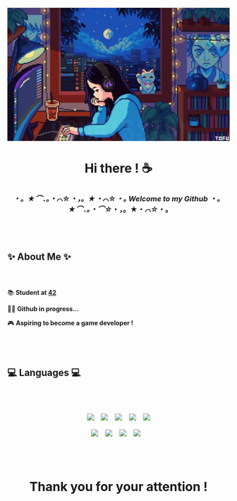 ![](https://github.com/Noralya/GIFs/blob/main/2mrf5qgev8p61.gif)

# <p align="center">Hi there ! ☕</p>

### <p align="center">*・。★⌒．。・*⌒☆*・，。★・*⌒☆*・｡ Welcome to my Github *・。★⌒．。・*⌒☆*・，。★・*⌒☆*・｡</p>

## <br>

## ✨ About Me ✨

### <br>

<div>

📚 **Student at [42](https://42.fr/)**

👩‍💻 **Github in progress...**

🎮 **Aspiring to become a game developer !**</div>

## <br>

## 💻 Languages 💻

## <br>

<div align="center">
      <img src="https://img.shields.io/badge/-HTML5-f06529?style=for-the-badge&labelColor=black&logo=html5&logoColor=f06529"> 
      &nbsp;&nbsp;
      <img src="https://img.shields.io/badge/-CSS-2965f1?style=for-the-badge&labelColor=black&logo=css3&logoColor=2965f1">
      &nbsp;&nbsp;
      <img src="https://img.shields.io/badge/-Javascript-F0DB4F?style=for-the-badge&labelColor=black&logo=javascript&logoColor=F0DB4F"> 
      &nbsp;&nbsp;
      <img src="https://img.shields.io/badge/Python-15CDF5?style=for-the-badge&labelColor=black&logo=python&logoColor=15CDF5">
      &nbsp;&nbsp;
      <img src="https://img.shields.io/badge/-Git-f34f29?style=for-the-badge&labelColor=black&logo=git&logoColor=f34f29">
      <br>
      <br>
      <img src="https://img.shields.io/badge/-C-044F88?style=for-the-badge&labelColor=black&logo=c&logoColor=044F88">
      &nbsp;&nbsp;
      <img src="https://img.shields.io/badge/-C++-0C2EC8?style=for-the-badge&labelColor=black&logo=cplusplus&logoColor=0C2EC8">
      &nbsp;&nbsp;
      <img src="https://img.shields.io/badge/-CSharp-370CC8?style=for-the-badge&labelColor=black&logo=csharp&logoColor=370CC8">
      &nbsp;&nbsp;
      <img src="https://img.shields.io/badge/-Git-f34f29?style=for-the-badge&labelColor=black&logo=git&logoColor=f34f29">
      &nbsp;&nbsp;
</div>

## <br>

# <p align="center">Thank you for your attention !</p>

<!--
**Noralya/Noralya** is a ✨ _special_ ✨ repository because its `README.md` (this file) appears on your GitHub profile.

Here are some ideas to get you started:

- 🔭 I’m currently working on ...
- 🌱 I’m currently learning ...
- 👯 I’m looking to collaborate on ...
- 🤔 I’m looking for help with ...
- 💬 Ask me about ...
- 📫 How to reach me: ...
- 😄 Pronouns: ...
- ⚡ Fun fact: ...
-->
